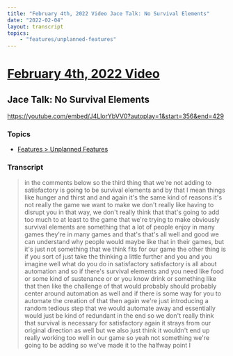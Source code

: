 ```yaml
---
title: "February 4th, 2022 Video Jace Talk: No Survival Elements"
date: "2022-02-04"
layout: transcript
topics:
    - "features/unplanned-features"
---
```

# [February 4th, 2022 Video](../2022-02-04.md)
## Jace Talk: No Survival Elements
https://youtube.com/embed/J4LlorYbVV0?autoplay=1&start=356&end=429

### Topics
* [Features > Unplanned Features](../topics/features/unplanned-features.md)

### Transcript

> in the comments below so the third thing that we're not adding to satisfactory is going to be survival elements and by that I mean things like hunger and thirst and and again it's the same kind of reasons it's not really the game we want to make we don't really like having to disrupt you in that way, we don't really think that that's going to add too much to at least to the game that we're trying to make obviously survival elements are something that a lot of people enjoy in many games they're in many games and that's that's all well and good we can understand why people would maybe like that in their games, but it's just not something that we think fits for our game the other thing is if you sort of just take the thinking a little further and you and you imagine well what do you do in satisfactory satisfactory is all about automation and so if there's survival elements and you need like food or some kind of sustenance or or you know drink or something like that then like the challenge of that would probably should probably center around automation as well and if there is some way for you to automate the creation of that then again we're just introducing a random tedious step that we would automate away and essentially would just be kind of redundant in the end so we don't really think that survival is necessary for satisfactory again it strays from our original direction as well but we also just think it wouldn't end up really working too well in our game so yeah not something we're going to be adding so we've made it to the halfway point I
